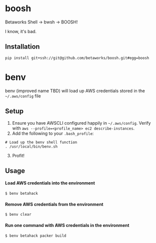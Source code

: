 boosh
=====

Betaworks Shell -> bwsh -> BOOSH!

I know, it's bad.

Installation
------------
```
pip install git+ssh://git@github.com/betaworks/boosh.git#egg=boosh
```

benv
====
benv (improved name TBD) will load up AWS credentials stored in the `~/.aws/config` file

Setup
-----
 1. Ensure you have AWSCLI configured happily in `~/.aws/config`.  Verify with `aws --profile=<profile_name> ec2 describe-instances`.
 2. Add the following to your `.bash_profile`:
```
# Load up the benv shell function
. /usr/local/bin/benv.sh
```
 3. Profit!

Usage
-----

#### Load AWS credentials into the environment
```
$ benv betahack
```

#### Remove AWS credentials from the environment
```
$ benv clear
```

#### Run one command with AWS credentials in the environment
```
$ benv betahack packer build
```
